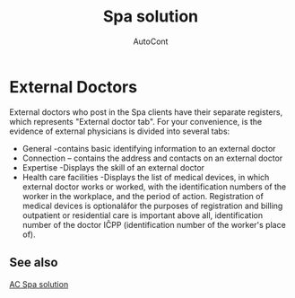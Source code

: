 ﻿---
    title: "Spa solution"
    author: AutoCont
    ms.date: 04/30/2018
    ms.topic: article
    ms.prod: dynamics-nav-2017
    ms.contentlocale: en
    ms.lasthandoff: 04/30/2018
---

# External Doctors

External doctors who post in the Spa clients have their separate registers, which represents "External doctor tab". 
For your convenience, is the evidence of external physicians is divided into several tabs:
-	General -contains basic identifying information to an external doctor
-	Connection – contains the address and contacts on an external doctor
-	Expertise -Displays the skill of an external doctor
-	Health care facilities -Displays the list of medical devices, in which external doctor works or worked, with the identification numbers of the worker in the workplace, and the period of action. Registration of medical devices is optionaláfor the purposes of registration and billing outpatient or residential care is important above all, identification number of the doctor IČPP (identification number of the worker's place of). 



## <a name="see-also"></a>See also
[AC Spa solution](ac-spa-solution.md)